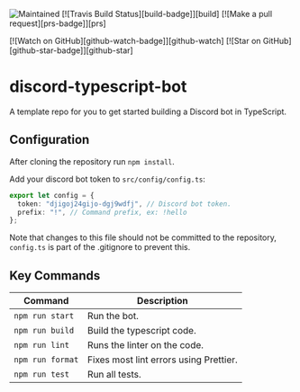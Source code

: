![Maintained][maintained-badge]
[![Travis Build Status][build-badge]][build]
[![Make a pull request][prs-badge]][prs]

[![Watch on GitHub][github-watch-badge]][github-watch]
[![Star on GitHub][github-star-badge]][github-star]

# discord-typescript-bot

A template repo for you to get started building a Discord bot in TypeScript.

## Configuration

After cloning the repository run `npm install`.

Add your discord bot token to `src/config/config.ts`:

```ts
export let config = {
  token: "djigoj24gijo-dgj9wdfj", // Discord bot token.
  prefix: "!", // Command prefix, ex: !hello
};
```

Note that changes to this file should not be committed to the repository, `config.ts` is part of the .gitignore to prevent this.

## Key Commands

| Command          | Description                            |
| ---------------- | -------------------------------------- |
| `npm run start`  | Run the bot.                           |
| `npm run build`  | Build the typescript code.             |
| `npm run lint`   | Runs the linter on the code.           |
| `npm run format` | Fixes most lint errors using Prettier. |
| `npm run test`   | Run all tests.                         |

[maintained-badge]: https://img.shields.io/badge/maintained-yes-brightgreen
